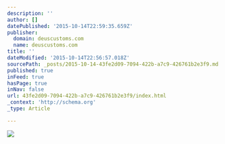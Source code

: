 ```yaml
---
description: ''
author: []
datePublished: '2015-10-14T22:59:35.659Z'
publisher:
  domain: deuscustoms.com
  name: deuscustoms.com
title: ''
dateModified: '2015-10-14T22:56:57.018Z'
sourcePath: _posts/2015-10-14-43fe2d09-7094-422b-a7c9-426761b2e3f9.md
published: true
inFeed: true
hasPage: true
inNav: false
url: 43fe2d09-7094-422b-a7c9-426761b2e3f9/index.html
_context: 'http://schema.org'
_type: Article

---
```

![](http://cdn.deuscustoms.com/wp-content/uploads/2015/05/TOM4584.jpg)